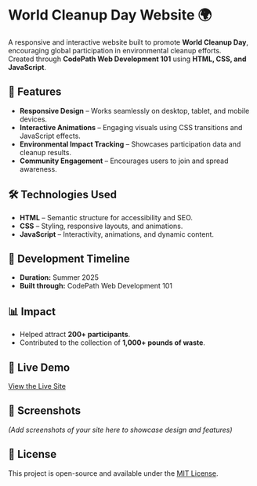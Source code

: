 # World Cleanup Day Website 🌍

A responsive and interactive website built to promote **World Cleanup Day**, encouraging global participation in environmental cleanup efforts.  
Created through **CodePath Web Development 101** using **HTML, CSS, and JavaScript**.

## 🌟 Features
- **Responsive Design** – Works seamlessly on desktop, tablet, and mobile devices.
- **Interactive Animations** – Engaging visuals using CSS transitions and JavaScript effects.
- **Environmental Impact Tracking** – Showcases participation data and cleanup results.
- **Community Engagement** – Encourages users to join and spread awareness.

## 🛠️ Technologies Used
- **HTML** – Semantic structure for accessibility and SEO.
- **CSS** – Styling, responsive layouts, and animations.
- **JavaScript** – Interactivity, animations, and dynamic content.

## 📅 Development Timeline
- **Duration:** Summer 2025  
- **Built through:** CodePath Web Development 101

## 📊 Impact
- Helped attract **200+ participants**.  
- Contributed to the collection of **1,000+ pounds of waste**.

## 🚀 Live Demo
[View the Live Site](https://ariana011.github.io/world-cleanup-day-website/)  

## 📸 Screenshots
*(Add screenshots of your site here to showcase design and features)*

## 📜 License
This project is open-source and available under the [MIT License](LICENSE).
